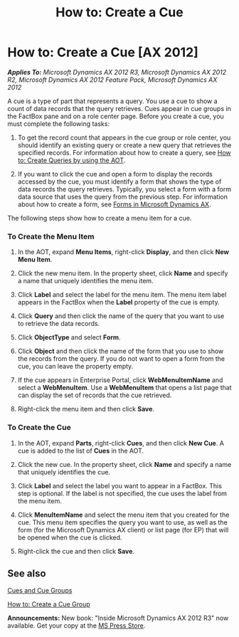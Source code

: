 ﻿---
title: 'How to: Create a Cue'
TOCTitle: 'How to: Create a Cue'
ms:assetid: 95711170-92b1-46df-93a8-666850c5366d
ms:mtpsurl: https://msdn.microsoft.com/en-us/library/Gg841851(v=AX.60)
ms:contentKeyID: 35247628
ms.date: 05/18/2015
mtps_version: v=AX.60
---

# How to: Create a Cue [AX 2012]


_**Applies To:** Microsoft Dynamics AX 2012 R3, Microsoft Dynamics AX 2012 R2, Microsoft Dynamics AX 2012 Feature Pack, Microsoft Dynamics AX 2012_

A cue is a type of part that represents a query. You use a cue to show a count of data records that the query retrieves. Cues appear in cue groups in the FactBox pane and on a role center page. Before you create a cue, you must complete the following tasks:

1.  To get the record count that appears in the cue group or role center, you should identify an existing query or create a new query that retrieves the specified records. For information about how to create a query, see [How to: Create Queries by using the AOT](how-to-create-queries-by-using-the-aot.md).

2.  If you want to click the cue and open a form to display the records accessed by the cue, you must identify a form that shows the type of data records the query retrieves. Typically, you select a form with a form data source that uses the query from the previous step. For information about how to create a form, see [Forms in Microsoft Dynamics AX](forms-in-microsoft-dynamics-ax.md).

The following steps show how to create a menu item for a cue.

### To Create the Menu Item

1.  In the AOT, expand **Menu Items**, right-click **Display**, and then click **New Menu Item**.

2.  Click the new menu item. In the property sheet, click **Name** and specify a name that uniquely identifies the menu item.

3.  Click **Label** and select the label for the menu item. The menu item label appears in the FactBox when the **Label** property of the cue is empty.

4.  Click **Query** and then click the name of the query that you want to use to retrieve the data records.

5.  Click **ObjectType** and select **Form**.

6.  Click **Object** and then click the name of the form that you use to show the records from the query. If you do not want to open a form from the cue, you can leave the property empty.

7.  If the cue appears in Enterprise Portal, click **WebMenuItemName** and select a **WebMenuItem**. Use a **WebMenuItem** that opens a list page that can display the set of records that the cue retrieved.

8.  Right-click the menu item and then click **Save**.

### To Create the Cue

1.  In the AOT, expand **Parts**, right-click **Cues**, and then click **New Cue**. A cue is added to the list of **Cues** in the AOT.

2.  Click the new cue. In the property sheet, click **Name** and specify a name that uniquely identifies the cue.

3.  Click **Label** and select the label you want to appear in a FactBox. This step is optional. If the label is not specified, the cue uses the label from the menu item.

4.  Click **MenuItemName** and select the menu item that you created for the cue. This menu item specifies the query you want to use, as well as the form (for the Microsoft Dynamics AX client) or list page (for EP) that will be opened when the cue is clicked.

5.  Right-click the cue and then click **Save**.

## See also

[Cues and Cue Groups](cues-and-cue-groups.md)

[How to: Create a Cue Group](how-to-create-a-cue-group.md)

  
**Announcements:** New book: "Inside Microsoft Dynamics AX 2012 R3" now available. Get your copy at the [MS Press Store](https://www.microsoftpressstore.com/store/inside-microsoft-dynamics-ax-2012-r3-9780735685109).

